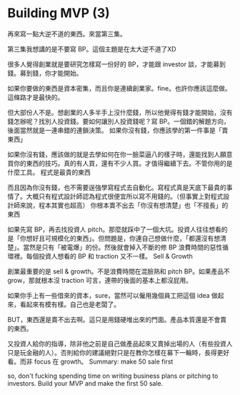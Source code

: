 # Building MVP (3)

再來寫一點大逆不道的東西。來當第三集。

第三集我想講的是不要寫 BP。這個主題是在太大逆不道了XD

很多人覺得創業就是要研究怎樣寫一份好的 BP，才能跟 investor 談，才能募到錢。募到錢，你才能開始。

如果你要做的東西是資本密集，而且你是連續創業家。fine。也許你應該這麼做。這條路才是最快的。

但大部份人不是。想創業的人多半手上沒什麼錢，所以他覺得有錢才能開始，沒有錢怎辦呢？找別人投資錢。要如何讓別人投資錢呢？寫 BP。一個錯的解題方向，後面當然就是一連串錯的連鎖決策。
如果你沒有錢，你應該學的第一件事是「賣東西」

如果你沒有錢，應該做的就是去學如何在你一臉菜逼八的樣子時，還能找到人願意買你的東西的技巧。真的有人買，還有不少人買。才值得繼續下去。不管你用的是什麼工具。
程式是最貴的東西

而且因為你沒有錢，也不需要逞強學寫程式去自動化。寫程式真是天底下最貴的事情了。大概只有程式設計師認為程式很便宜所以寫不用錢的。（但事實上對程式設計師來說，程本其實也超高）
你根本賣不出去「你沒有想清楚」也「不擅長」的東西

如果先寫 BP，再去找投資人 pitch。那麼就踩中了一個大坑。投資人往往想看的是「你想好且可規模化的東西」。但問題是，你連自己想做什麼，「都還沒有想清楚」。當然是只有「被電爆」的份。然後就會掉入不斷的修 BP 浪費時間的惡性循環裡。每個投資人想看的 BP 和 traction 又不一樣。
Sell & Growth

創業最重要的是 sell & growth。不是浪費時間在混臉熟和 pitch BP。如果產品不 grow，那就根本沒 traction 可言，連帶的後面的基本上都沒屁用。

如果你手上有一些借來的資本，sure，當然可以僱用幾個員工把這個 idea 做起來，看起來有模有樣。自己也是老闆了。

BUT，東西還是賣不出去啊。這只是用錢硬堆出來的門面。產品本質還是不會賣的東西。

又投資人給你的指導，除非他之前是自己做產品起來又賣掉出場的人（有些投資人只是玩金融的人）。否則給你的建議絕對只是在教你怎樣在募下一輪時，長得更好看。而非 focus 在 growth。
Summary: make 50 sale first

so, don't fucking spending time on writing business plans or pitching to investors. Build your MVP and make the first 50 sale.
